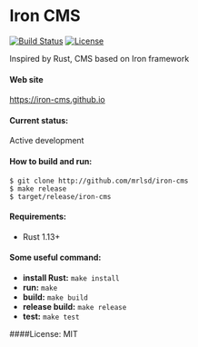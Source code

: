 # Iron CMS
[![Build Status](https://travis-ci.org/mrLSD/iron-cms.svg?branch=master)](https://travis-ci.org/mrLSD/iron-cms) [![License](http://img.shields.io/badge/license-mit-blue.svg?style=flat-square)](https://raw.githubusercontent.com/mrLSD/iron-cms/master/LICENSE)

Inspired by Rust, CMS based on Iron framework

#### Web site
https://iron-cms.github.io

#### Current status:
Active development

#### How to build and run:
```
$ git clone http://github.com/mrlsd/iron-cms
$ make release
$ target/release/iron-cms
```

#### Requirements:
* Rust 1.13+
  
#### Some useful command:
* **install Rust:** `make install`
* **run:** `make`
* **build:** `make build`
* **release build:** `make release`
* **test:** `make test`


####License: MIT

